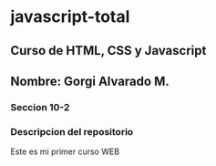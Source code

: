 # javascript-total

## Curso de HTML, CSS y Javascript 

## Nombre: Gorgi Alvarado M.

### Seccion 10-2

### Descripcion del repositorio

Este es mi primer curso WEB